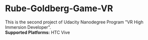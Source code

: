 # Rube-Goldberg-Game-VR
This is the second project of Udacity Nanodegree Program "VR High Immersion Developer". </br>
<b>Supported Platforms:</b>
HTC Vive
